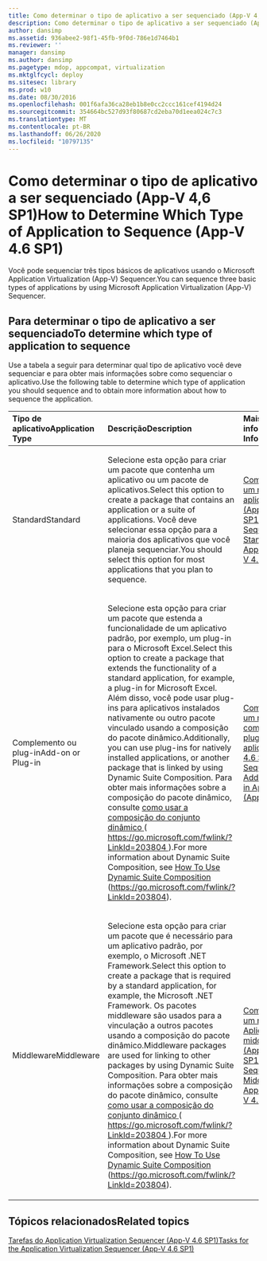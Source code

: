 ```yaml
---
title: Como determinar o tipo de aplicativo a ser sequenciado (App-V 4,6 SP1)
description: Como determinar o tipo de aplicativo a ser sequenciado (App-V 4,6 SP1)
author: dansimp
ms.assetid: 936abee2-98f1-45fb-9f0d-786e1d7464b1
ms.reviewer: ''
manager: dansimp
ms.author: dansimp
ms.pagetype: mdop, appcompat, virtualization
ms.mktglfcycl: deploy
ms.sitesec: library
ms.prod: w10
ms.date: 08/30/2016
ms.openlocfilehash: 001f6afa36ca28eb1b8e0cc2ccc161cef4194d24
ms.sourcegitcommit: 354664bc527d93f80687cd2eba70d1eea024c7c3
ms.translationtype: MT
ms.contentlocale: pt-BR
ms.lasthandoff: 06/26/2020
ms.locfileid: "10797135"
---
```

# <span data-ttu-id="8b9c2-103">Como determinar o tipo de aplicativo a ser sequenciado (App-V 4,6 SP1)</span><span class="sxs-lookup"><span data-stu-id="8b9c2-103">How to Determine Which Type of Application to Sequence (App-V 4.6 SP1)</span></span>


<span data-ttu-id="8b9c2-104">Você pode sequenciar três tipos básicos de aplicativos usando o Microsoft Application Virtualization (App-V) Sequencer.</span><span class="sxs-lookup"><span data-stu-id="8b9c2-104">You can sequence three basic types of applications by using Microsoft Application Virtualization (App-V) Sequencer.</span></span>

## <span data-ttu-id="8b9c2-105">Para determinar o tipo de aplicativo a ser sequenciado</span><span class="sxs-lookup"><span data-stu-id="8b9c2-105">To determine which type of application to sequence</span></span>


<span data-ttu-id="8b9c2-106">Use a tabela a seguir para determinar qual tipo de aplicativo você deve sequenciar e para obter mais informações sobre como sequenciar o aplicativo.</span><span class="sxs-lookup"><span data-stu-id="8b9c2-106">Use the following table to determine which type of application you should sequence and to obtain more information about how to sequence the application.</span></span>

<table>
<colgroup>
<col width="33%" />
<col width="33%" />
<col width="33%" />
</colgroup>
<thead>
<tr class="header">
<th align="left"><span data-ttu-id="8b9c2-107">Tipo de aplicativo</span><span class="sxs-lookup"><span data-stu-id="8b9c2-107">Application Type</span></span></th>
<th align="left"><span data-ttu-id="8b9c2-108">Descrição</span><span class="sxs-lookup"><span data-stu-id="8b9c2-108">Description</span></span></th>
<th align="left"><span data-ttu-id="8b9c2-109">Mais informações</span><span class="sxs-lookup"><span data-stu-id="8b9c2-109">More Information</span></span></th>
</tr>
</thead>
<tbody>
<tr class="odd">
<td align="left"><p><span data-ttu-id="8b9c2-110">Standard</span><span class="sxs-lookup"><span data-stu-id="8b9c2-110">Standard</span></span></p></td>
<td align="left"><p><span data-ttu-id="8b9c2-111">Selecione esta opção para criar um pacote que contenha um aplicativo ou um pacote de aplicativos.</span><span class="sxs-lookup"><span data-stu-id="8b9c2-111">Select this option to create a package that contains an application or a suite of applications.</span></span> <span data-ttu-id="8b9c2-112">Você deve selecionar essa opção para a maioria dos aplicativos que você planeja sequenciar.</span><span class="sxs-lookup"><span data-stu-id="8b9c2-112">You should select this option for most applications that you plan to sequence.</span></span></p></td>
<td align="left"><p><a href="how-to-sequence-a-new-standard-application--app-v-46-sp1-.md" data-raw-source="[How to Sequence a New Standard Application (App-V 4.6 SP1)](how-to-sequence-a-new-standard-application--app-v-46-sp1-.md)"><span data-ttu-id="8b9c2-113">Como sequenciar um novo aplicativo padrão (App-V 4.6 SP1)</span><span class="sxs-lookup"><span data-stu-id="8b9c2-113">How to Sequence a New Standard Application (App-V 4.6 SP1)</span></span></a></p></td>
</tr>
<tr class="even">
<td align="left"><p><span data-ttu-id="8b9c2-114">Complemento ou plug-in</span><span class="sxs-lookup"><span data-stu-id="8b9c2-114">Add-on or Plug-in</span></span></p></td>
<td align="left"><p><span data-ttu-id="8b9c2-115">Selecione esta opção para criar um pacote que estenda a funcionalidade de um aplicativo padrão, por exemplo, um plug-in para o Microsoft Excel.</span><span class="sxs-lookup"><span data-stu-id="8b9c2-115">Select this option to create a package that extends the functionality of a standard application, for example, a plug-in for Microsoft Excel.</span></span> <span data-ttu-id="8b9c2-116">Além disso, você pode usar plug-ins para aplicativos instalados nativamente ou outro pacote vinculado usando a composição do pacote dinâmico.</span><span class="sxs-lookup"><span data-stu-id="8b9c2-116">Additionally, you can use plug-ins for natively installed applications, or another package that is linked by using Dynamic Suite Composition.</span></span> <span data-ttu-id="8b9c2-117">Para obter mais informações sobre a composição do pacote dinâmico, consulte <a href="https://go.microsoft.com/fwlink/?LinkId=203804" data-raw-source="[How To Use Dynamic Suite Composition](https://go.microsoft.com/fwlink/?LinkId=203804)"> como usar a composição do conjunto dinâmico </a> ( <a href="https://go.microsoft.com/fwlink/?LinkId=203804" data-raw-source="https://go.microsoft.com/fwlink/?LinkId=203804"> https://go.microsoft.com/fwlink/?LinkId=203804 </a> ).</span><span class="sxs-lookup"><span data-stu-id="8b9c2-117">For more information about Dynamic Suite Composition, see <a href="https://go.microsoft.com/fwlink/?LinkId=203804" data-raw-source="[How To Use Dynamic Suite Composition](https://go.microsoft.com/fwlink/?LinkId=203804)">How To Use Dynamic Suite Composition</a> (<a href="https://go.microsoft.com/fwlink/?LinkId=203804" data-raw-source="https://go.microsoft.com/fwlink/?LinkId=203804">https://go.microsoft.com/fwlink/?LinkId=203804</a>).</span></span></p></td>
<td align="left"><p><a href="how-to-sequence-a-new-add-on-or-plug-in-application--app-v-46-sp1-.md" data-raw-source="[How to Sequence a New Add-on or Plug-in Application (App-V 4.6 SP1)](how-to-sequence-a-new-add-on-or-plug-in-application--app-v-46-sp1-.md)"><span data-ttu-id="8b9c2-118">Como sequenciar um novo complemento ou plug-in de aplicativo (App-V 4.6 SP1)</span><span class="sxs-lookup"><span data-stu-id="8b9c2-118">How to Sequence a New Add-on or Plug-in Application (App-V 4.6 SP1)</span></span></a></p></td>
</tr>
<tr class="odd">
<td align="left"><p><span data-ttu-id="8b9c2-119">Middleware</span><span class="sxs-lookup"><span data-stu-id="8b9c2-119">Middleware</span></span></p></td>
<td align="left"><p><span data-ttu-id="8b9c2-120">Selecione esta opção para criar um pacote que é necessário para um aplicativo padrão, por exemplo, o Microsoft .NET Framework.</span><span class="sxs-lookup"><span data-stu-id="8b9c2-120">Select this option to create a package that is required by a standard application, for example, the Microsoft .NET Framework.</span></span> <span data-ttu-id="8b9c2-121">Os pacotes middleware são usados para a vinculação a outros pacotes usando a composição do pacote dinâmico.</span><span class="sxs-lookup"><span data-stu-id="8b9c2-121">Middleware packages are used for linking to other packages by using Dynamic Suite Composition.</span></span> <span data-ttu-id="8b9c2-122">Para obter mais informações sobre a composição do pacote dinâmico, consulte <a href="https://go.microsoft.com/fwlink/?LinkId=203804" data-raw-source="[How To Use Dynamic Suite Composition](https://go.microsoft.com/fwlink/?LinkId=203804)"> como usar a composição do conjunto dinâmico </a> ( <a href="https://go.microsoft.com/fwlink/?LinkId=203804" data-raw-source="https://go.microsoft.com/fwlink/?LinkId=203804"> https://go.microsoft.com/fwlink/?LinkId=203804 </a> ).</span><span class="sxs-lookup"><span data-stu-id="8b9c2-122">For more information about Dynamic Suite Composition, see <a href="https://go.microsoft.com/fwlink/?LinkId=203804" data-raw-source="[How To Use Dynamic Suite Composition](https://go.microsoft.com/fwlink/?LinkId=203804)">How To Use Dynamic Suite Composition</a> (<a href="https://go.microsoft.com/fwlink/?LinkId=203804" data-raw-source="https://go.microsoft.com/fwlink/?LinkId=203804">https://go.microsoft.com/fwlink/?LinkId=203804</a>).</span></span></p></td>
<td align="left"><p><a href="how-to-sequence-a-new-middleware-application--app-v-46-sp1-.md" data-raw-source="[How to Sequence a New Middleware Application (App-V 4.6 SP1)](how-to-sequence-a-new-middleware-application--app-v-46-sp1-.md)"><span data-ttu-id="8b9c2-123">Como sequenciar um novo Aplicativo middleware (App-V 4.6 SP1)</span><span class="sxs-lookup"><span data-stu-id="8b9c2-123">How to Sequence a New Middleware Application (App-V 4.6 SP1)</span></span></a></p></td>
</tr>
</tbody>
</table>

 

## <span data-ttu-id="8b9c2-124">Tópicos relacionados</span><span class="sxs-lookup"><span data-stu-id="8b9c2-124">Related topics</span></span>


[<span data-ttu-id="8b9c2-125">Tarefas do Application Virtualization Sequencer (App-V 4.6 SP1)</span><span class="sxs-lookup"><span data-stu-id="8b9c2-125">Tasks for the Application Virtualization Sequencer (App-V 4.6 SP1)</span></span>](tasks-for-the-application-virtualization-sequencer--app-v-46-sp1-.md)

 

 





